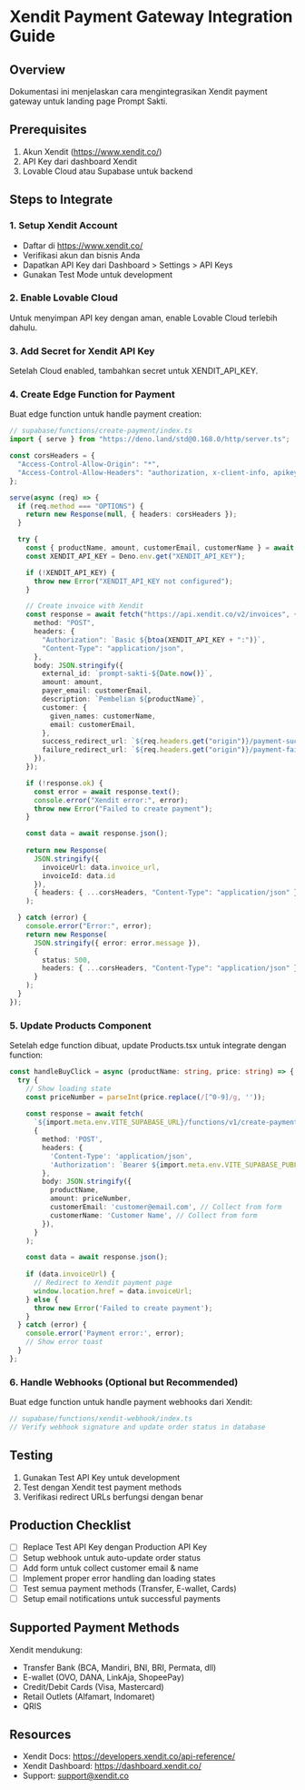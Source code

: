 # Xendit Payment Gateway Integration Guide

## Overview
Dokumentasi ini menjelaskan cara mengintegrasikan Xendit payment gateway untuk landing page Prompt Sakti.

## Prerequisites
1. Akun Xendit (https://www.xendit.co/)
2. API Key dari dashboard Xendit
3. Lovable Cloud atau Supabase untuk backend

## Steps to Integrate

### 1. Setup Xendit Account
- Daftar di https://www.xendit.co/
- Verifikasi akun dan bisnis Anda
- Dapatkan API Key dari Dashboard > Settings > API Keys
- Gunakan Test Mode untuk development

### 2. Enable Lovable Cloud
Untuk menyimpan API key dengan aman, enable Lovable Cloud terlebih dahulu.

### 3. Add Secret for Xendit API Key
Setelah Cloud enabled, tambahkan secret untuk XENDIT_API_KEY.

### 4. Create Edge Function for Payment
Buat edge function untuk handle payment creation:

```typescript
// supabase/functions/create-payment/index.ts
import { serve } from "https://deno.land/std@0.168.0/http/server.ts";

const corsHeaders = {
  "Access-Control-Allow-Origin": "*",
  "Access-Control-Allow-Headers": "authorization, x-client-info, apikey, content-type",
};

serve(async (req) => {
  if (req.method === "OPTIONS") {
    return new Response(null, { headers: corsHeaders });
  }

  try {
    const { productName, amount, customerEmail, customerName } = await req.json();
    const XENDIT_API_KEY = Deno.env.get("XENDIT_API_KEY");

    if (!XENDIT_API_KEY) {
      throw new Error("XENDIT_API_KEY not configured");
    }

    // Create invoice with Xendit
    const response = await fetch("https://api.xendit.co/v2/invoices", {
      method: "POST",
      headers: {
        "Authorization": `Basic ${btoa(XENDIT_API_KEY + ":")}`,
        "Content-Type": "application/json",
      },
      body: JSON.stringify({
        external_id: `prompt-sakti-${Date.now()}`,
        amount: amount,
        payer_email: customerEmail,
        description: `Pembelian ${productName}`,
        customer: {
          given_names: customerName,
          email: customerEmail,
        },
        success_redirect_url: `${req.headers.get("origin")}/payment-success`,
        failure_redirect_url: `${req.headers.get("origin")}/payment-failed`,
      }),
    });

    if (!response.ok) {
      const error = await response.text();
      console.error("Xendit error:", error);
      throw new Error("Failed to create payment");
    }

    const data = await response.json();
    
    return new Response(
      JSON.stringify({ 
        invoiceUrl: data.invoice_url,
        invoiceId: data.id 
      }),
      { headers: { ...corsHeaders, "Content-Type": "application/json" } }
    );

  } catch (error) {
    console.error("Error:", error);
    return new Response(
      JSON.stringify({ error: error.message }),
      { 
        status: 500,
        headers: { ...corsHeaders, "Content-Type": "application/json" }
      }
    );
  }
});
```

### 5. Update Products Component
Setelah edge function dibuat, update Products.tsx untuk integrate dengan function:

```typescript
const handleBuyClick = async (productName: string, price: string) => {
  try {
    // Show loading state
    const priceNumber = parseInt(price.replace(/[^0-9]/g, ''));
    
    const response = await fetch(
      `${import.meta.env.VITE_SUPABASE_URL}/functions/v1/create-payment`,
      {
        method: 'POST',
        headers: {
          'Content-Type': 'application/json',
          'Authorization': `Bearer ${import.meta.env.VITE_SUPABASE_PUBLISHABLE_KEY}`,
        },
        body: JSON.stringify({
          productName,
          amount: priceNumber,
          customerEmail: 'customer@email.com', // Collect from form
          customerName: 'Customer Name', // Collect from form
        }),
      }
    );

    const data = await response.json();
    
    if (data.invoiceUrl) {
      // Redirect to Xendit payment page
      window.location.href = data.invoiceUrl;
    } else {
      throw new Error('Failed to create payment');
    }
  } catch (error) {
    console.error('Payment error:', error);
    // Show error toast
  }
};
```

### 6. Handle Webhooks (Optional but Recommended)
Buat edge function untuk handle payment webhooks dari Xendit:

```typescript
// supabase/functions/xendit-webhook/index.ts
// Verify webhook signature and update order status in database
```

## Testing
1. Gunakan Test API Key untuk development
2. Test dengan Xendit test payment methods
3. Verifikasi redirect URLs berfungsi dengan benar

## Production Checklist
- [ ] Replace Test API Key dengan Production API Key
- [ ] Setup webhook untuk auto-update order status
- [ ] Add form untuk collect customer email & name
- [ ] Implement proper error handling dan loading states
- [ ] Test semua payment methods (Transfer, E-wallet, Cards)
- [ ] Setup email notifications untuk successful payments

## Supported Payment Methods
Xendit mendukung:
- Transfer Bank (BCA, Mandiri, BNI, BRI, Permata, dll)
- E-wallet (OVO, DANA, LinkAja, ShopeePay)
- Credit/Debit Cards (Visa, Mastercard)
- Retail Outlets (Alfamart, Indomaret)
- QRIS

## Resources
- Xendit Docs: https://developers.xendit.co/api-reference/
- Xendit Dashboard: https://dashboard.xendit.co/
- Support: support@xendit.co
